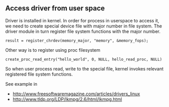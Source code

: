 ## Access driver from user space

Driver is installed in kernel. In order for process in userspace to access it, we need to create special device file with major
number in file system. The driver module in turn register file system functions with the major number.

    result = register_chrdev(memory_major, "memory", &memory_fops);

Other way is to register using proc filesystem

    create_proc_read_entry("hello_world", 0, NULL, hello_read_proc, NULL) 

So when user process read, write to the special file, kernel invokes relevant registered file system functions. 
    
See example in 

* http://www.freesoftwaremagazine.com/articles/drivers_linux
* http://www.tldp.org/LDP/lkmpg/2.6/html/lkmpg.html
